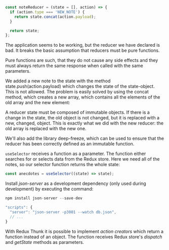 ```jsx
const noteReducer = (state = [], action) => {
  if (action.type === 'NEW_NOTE') {
    return state.concat(action.payload);
  }

  return state;
};
```

The application seems to be working, but the reducer we have declared is bad. It breaks the basic assumption that reducers must be pure functions.

Pure functions are such, that they do not cause any side effects and they must always return the same response when called with the same parameters.

We added a new note to the state with the method state.push(action.payload) which changes the state of the state-object. This is not allowed. The problem is easily solved by using the concat method, which creates a new array, which contains all the elements of the old array and the new element:

A reducer state must be composed of immutable objects. If there is a change in the state, the old object is not changed, but it is replaced with a new, changed, object. This is exactly what we did with the new reducer: the old array is replaced with the new one.

We'll also add the library deep-freeze, which can be used to ensure that the reducer has been correctly defined as an immutable function.

`useSelector` receives a function as a parameter. The function either searches for or selects data from the Redux store. Here we need all of the notes, so our selector function returns the whole state:

```js
const anecdotes = useSelector((state) => state);
```

Install *json-server* as a development dependency (only used during development) by executing the command:

```js
npm install json-server --save-dev

"scripts": {
  "server": "json-server -p3001 --watch db.json",
  // ...
}
```

With Redux Thunk it is possible to implement *action creators* which return a function instead of an object. The function receives Redux store's *dispatch* and *getState* methods as parameters. 
